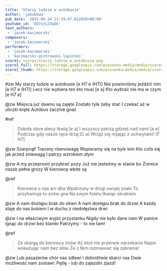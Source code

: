 ```yaml
---
title: 'Starzy ludzie w autobusie'
author: 'jakubkwa'
pub_date: '2015-06-24 21:19:47.612020+00:00'
youtube_id: 'ED7zjC23wDk'
text_authors:
 - 'jacek-kaczmarski'
composers:
 - 'jacek-kaczmarski'
performers:
 - 'jacek-kaczmarski'
 - 'kaczmarski-gintrowski-lapinski'
score1: scores/starzy_ludzie_w_autobusie.png
score1_full: https://storage.googleapis.com/piosenka-media/media/scores/starzy_ludzie_w_autobusie.png
score1_thumb: https://storage.googleapis.com/piosenka-media/media/scores/starzy_ludzie_w_autobusie.png.180x0_q85_upscale.jpg
---
```


#zw
My starzy ludzie w autobusie [e H7 e (H7)]
Nie powinniśmy jeździć nim [e H7 e (H7)]
Lecz nie wybiera ten kto musi [e a]
Kto wybrać nie ma w czym [e H7 e]

@zw
Miejsca już dawno są zajęte
Zostało tyle żeby stać
I czekać aż w uliczki kręte
Autobus zacznie gnać

#ref
>Dokoła obce plecy tkwią [e a]
>I wszyscy patrzą gdzieś nad nami [a e]
>Podczas gdy nasze ręce drżą [C a]
>Wciąż się mijając z uchwytami! [F H7]

@zw
Szarpnął! Tracimy równowagę
Wspieramy się na byle kim
Kto cofa się jak przed zniewagą
I patrzy wzrokiem złym

@zw
A my przeprosić przybrać pozy
Już nie jesteśmy w stanie bo
Źrenice nasze pełne grozy
W kierowcę wbite są

@ref
>Kierowca o nas ani dba
>Wpatrzony w drogi swojej znaki
>To przyhamuje to znów gna
>Na swym fotelu tkwiąc okrakiem

@zw
A nam dostępu brak do okien
A nam dostępu brak do drzwi
A każdy staje do nas bokiem
I w duchu z niedołęstwa drwi

@zw
I na właściwym wyjść przystanku
Nigdy nie było dane nam
W panice lgnąc do drzwi bez klamki
Patrzymy - to nie tam!

@ref
>Ze skargą do kierowcy znów
>Aż ktoś nie przerwie narzekania
>Napis wskazując nam bez słów
>Że z Nim rozmawiać się zabrania!

@zw
Lub pasażerów chór nas zdławi
I dobrotliwie skarci nas
Dwie możliwość nam zostawi:
Pętlę - lub do zajezdni zjazd!